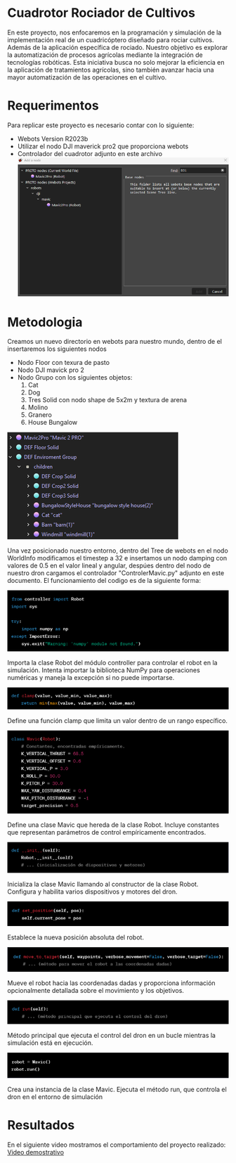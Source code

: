 # Cuadrotor Rociador de Cultivos
En este proyecto, nos enfocaremos en la programación y simulación de la implementación real de un cuadricóptero diseñado para rociar cultivos. Además de la aplicación específica de rociado. Nuestro objetivo es explorar la automatización de procesos agrícolas mediante la integración de tecnologías robóticas. Esta iniciativa busca no solo mejorar la eficiencia en la aplicación de tratamientos agrícolas, sino también avanzar hacia una mayor automatización de las operaciones en el cultivo.

# Requerimentos
Para replicar este proyecto es necesario contar con lo siguiente:
- Webots Version R2023b
- Utilizar el nodo DJI maverick pro2 que proporciona webots
- Controlador del cuadrotor adjunto en este archivo
  ![DJI NODE WEBOTS](https://github.com/Askeladd369/ProyectoFinal/blob/main/Captura%20de%20pantalla%202023-11-27%20171649.png)


# Metodologia
Creamos un nuevo directorio en webots para nuestro mundo, dentro de el insertaremos los siguientes nodos
- Nodo Floor con texura de pasto
- Nodo DJI mavick pro 2
- Nodo Grupo con los siguientes objetos:
    1. Cat
    2. Dog
    3. Tres Solid con nodo shape de 5x2m y textura de arena
    4. Molino
    5. Granero
    6. House Bungalow
       
![Objetos Utilizados](https://github.com/Askeladd369/ProyectoFinal/blob/main/hola2.png)
       
Una vez posicionado nuestro entorno, dentro del Tree de webots en el nodo WorldInfo modificamos el timestep a 32 e insertamos un nodo damping con valores de 0.5 en el valor lineal y angular, despúes dentro del nodo de nuestro dron cargamos el controlador "ControlerMavic.py" adjunto en este documento. El funcionamiento del codigo es de la siguiente forma:

![Importaciones y manejo de dependencias](https://github.com/Askeladd369/ProyectoFinal/blob/main/1.png)

Importa la clase Robot del módulo controller para controlar el robot en la simulación.
Intenta importar la biblioteca NumPy para operaciones numéricas y maneja la excepción si no puede importarse.

![Función de clamp](https://github.com/Askeladd369/ProyectoFinal/blob/main/2.png)

Define una función clamp que limita un valor dentro de un rango específico.

![Clase Mavic que hereda de Robot](https://github.com/Askeladd369/ProyectoFinal/blob/main/3.png)

Define una clase Mavic que hereda de la clase Robot.
Incluye constantes que representan parámetros de control empíricamente encontrados.

![Método init_de la clase Mavics](https://github.com/Askeladd369/ProyectoFinal/blob/main/4.png)

Inicializa la clase Mavic llamando al constructor de la clase Robot.
Configura y habilita varios dispositivos y motores del dron.

![Método set_position de la clase Mavic](https://github.com/Askeladd369/ProyectoFinal/blob/main/5.png)

Establece la nueva posición absoluta del robot.

![Método move_to_target de la clase Mavic](https://github.com/Askeladd369/ProyectoFinal/blob/main/6.png)

Mueve el robot hacia las coordenadas dadas y proporciona información opcionalmente detallada sobre el movimiento y los objetivos.

![Método run de la clase Mavic](https://github.com/Askeladd369/ProyectoFinal/blob/main/7.png)

Método principal que ejecuta el control del dron en un bucle mientras la simulación está en ejecución.

![Bloque principal](https://github.com/Askeladd369/ProyectoFinal/blob/main/8.png)

Crea una instancia de la clase Mavic.
Ejecuta el método run, que controla el dron en el entorno de simulación

# Resultados
En el siguiente video mostramos el comportamiento del proyecto realizado:
[Video demostrativo](https://winliveudlap-my.sharepoint.com/:v:/g/personal/said_camposhz_udlap_mx/EfNyxMuGewZOqp0yL0O4axgBcH8vxCQ9g6O8omVYsgFflg?nav=eyJyZWZlcnJhbEluZm8iOnsicmVmZXJyYWxBcHAiOiJPbmVEcml2ZUZvckJ1c2luZXNzIiwicmVmZXJyYWxBcHBQbGF0Zm9ybSI6IldlYiIsInJlZmVycmFsTW9kZSI6InZpZXciLCJyZWZlcnJhbFZpZXciOiJNeUZpbGVzTGlua0RpcmVjdCJ9fQ&e=rJSdv6)

